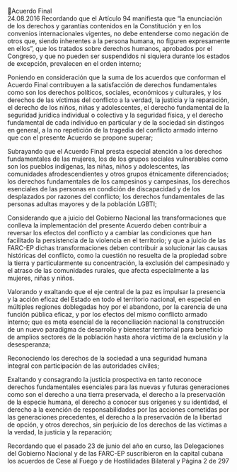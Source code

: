 Acuerdo Final  
24.08.2016 
Recordando que el Artículo 94 manifiesta que “la enunciación de los derechos y garantías contenidos en la 
Constitución y en los convenios internacionales vigentes, no debe entenderse como negación de otros que, 
siendo  inherentes  a  la  persona  humana,  no  figuren  expresamente  en  ellos”,  que  los  tratados  sobre 
derechos humanos, aprobados por el Congreso, y que no pueden ser suspendidos ni siquiera durante los 
estados de excepción, prevalecen en el orden interno; 
  
Poniendo en consideración que la suma de los acuerdos que conforman el Acuerdo Final contribuyen a la 
satisfacción  de  derechos  fundamentales  como  son  los  derechos  políticos,  sociales,  económicos  y 
culturales, y los derechos de las víctimas del conflicto a la verdad, la justicia  y la reparación, el derecho 
de los niños, niñas y adolescentes, el derecho fundamental de la seguridad jurídica individual o colectiva 
y la seguridad física, y el derecho fundamental de cada individuo en particular y de la sociedad sin distingos 
en general, a la no repetición de la tragedia del conflicto armado interno que con el presente Acuerdo se 
propone superar;  
 
Subrayando que el Acuerdo Final presta especial atención a los derechos fundamentales de las mujeres, 
los de los grupos sociales vulnerables como son los pueblos indígenas, las niñas, niños y adolescentes, las 
comunidades afrodescendientes y otros grupos étnicamente diferenciados; los derechos fundamentales 
de los campesinos y campesinas, los derechos esenciales  de las personas en condición de discapacidad y 
de los desplazados por razones del conflicto; los derechos fundamentales de las personas adultas mayores 
y de la población LGBTI; 
 
Considerando que a juicio del Gobierno Nacional las transformaciones que conlleva la implementación del 
presente Acuerdo deben contribuir a reversar los efectos del conflicto y a cambiar las condiciones que 
han  facilitado  la  persistencia  de  la  violencia  en  el  territorio;  y  que  a  juicio  de  las  FARC-EP  dichas 
transformaciones deben contribuir a solucionar las causas históricas del conflicto, como la cuestión no 
resuelta de la propiedad sobre la tierra y particularmente su concentración, la exclusión del campesinado 
y el atraso de las comunidades rurales, que afecta especialmente a las mujeres, niñas y niños. 
  
Valorando y exaltando que el eje central de la paz es impulsar la presencia y la acción eficaz del Estado en 
todo  el  territorio  nacional,  en  especial  en  múltiples  regiones  doblegadas  hoy  por  el  abandono,  por  la 
carencia de una función pública eficaz, y por los efectos del mismo conflicto armado interno; que es meta 
esencial de la reconciliación nacional la construcción de un nuevo paradigma de desarrollo y bienestar 
territorial  para  beneficio  de  amplios  sectores  de  la  población  hasta  ahora  víctima  de  la  exclusión  y  la 
desesperanza;  
 
Reconociendo  los  derechos  de  la  sociedad  a  una  seguridad  humana  integral  con  participación  de  las 
autoridades civiles; 
 
Exaltando y consagrando  la  justicia  prospectiva  en  tanto  reconoce  derechos  fundamentales  esenciales 
para  las  nuevas  y  futuras  generaciones  como  son  el  derecho  a  una  tierra  preservada,  el  derecho  a  la 
preservación  de  la  especie  humana,  el  derecho  a  conocer  sus  orígenes  y  su  identidad,  el  derecho  a  la 
exención de responsabilidades por las acciones cometidas por las generaciones precedentes, el derecho 
a la preservación de la libertad de opción, y otros derechos, sin perjuicio de los derechos de las víctimas a 
la verdad, la justicia y la reparación;  
 
Recordando que el pasado 23 de junio del año en curso, las Delegaciones del Gobierno Nacional y de las 
FARC-EP  suscribieron  en  la  capital  cubana  los  acuerdos  de  Cese  al  Fuego  y  de  Hostilidades  Bilateral  y 
Página 2 de 297 
 

